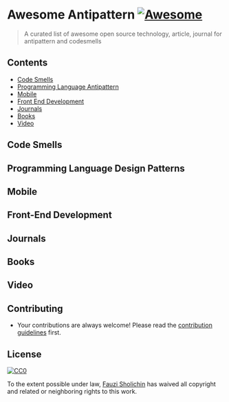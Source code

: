 
# Awesome Antipattern [![Awesome](https://awesome.re/badge.svg)](https://awesome.re)

> A curated list of awesome open source technology, article, journal for antipattern and codesmells

## Contents

- [Code Smells](#code-smells)
- [Programming Language Antipattern](#programming-language-design-patterns)
- [Mobile](#mobile)
- [Front End Development](#front-end-development)
- [Journals](#journals)
- [Books](#books)
- [Video](#video)

## Code Smells

## Programming Language Design Patterns

## Mobile

## Front-End Development

## Journals

## Books

## Video

## Contributing
- Your contributions are always welcome! Please read the [contribution guidelines](contributing.md) first.

## License

[![CC0](http://mirrors.creativecommons.org/presskit/buttons/88x31/svg/cc-zero.svg)](https://creativecommons.org/publicdomain/zero/1.0/)

To the extent possible under law, [Fauzi Sholichin](https://github.com/fauzisho) has waived all copyright and related or neighboring rights to this work.
